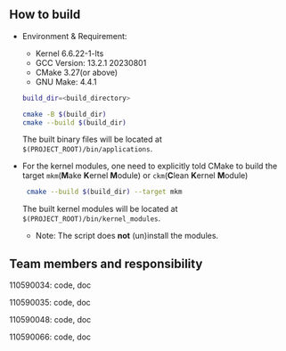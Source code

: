 ## How to build

- Environment & Requirement: 
  -  Kernel 6.6.22-1-lts
  - GCC Version: 13.2.1 20230801
  - CMake 3.27(or above)
  - GNU Make: 4.4.1
  
  ```bash
  build_dir=<build_directory>
  
  cmake -B $(build_dir)
  cmake --build $(build_dir)
  ```

  The built binary files will be located at `$(PROJECT_ROOT)/bin/applications`.
- For the kernel modules, one need to explicitly told CMake to build the target `mkm`(**M**ake **K**ernel **M**odule)
  or `ckm`(**C**lean **K**ernel **M**odule)

  ```bash
   cmake --build $(build_dir) --target mkm
  ```

  The built kernel modules will be located at `$(PROJECT_ROOT)/bin/kernel_modules`.

  - Note: The script does **not** (un)install the modules.

## Team members and responsibility

110590034: code, doc

110590035: code, doc

110590048: code, doc

110590066: code, doc
